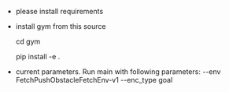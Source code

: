 - please install requirements
- install gym from this source

  cd gym
  
  pip install -e .
  
- current parameters. Run main with following parameters:
--env FetchPushObstacleFetchEnv-v1 --enc_type goal